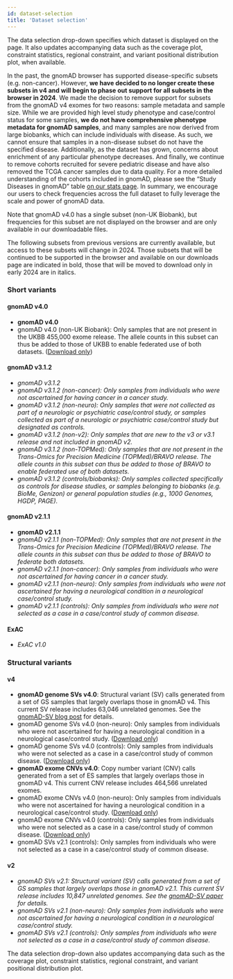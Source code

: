 ```yaml
---
id: dataset-selection
title: 'Dataset selection'
---
```


The data selection drop-down specifies which dataset is displayed on the page. It also updates accompanying data such as the coverage plot, constraint statistics, regional constraint, and variant positional distribution plot, when available.

In the past, the gnomAD browser has supported disease-specific subsets (e.g. non-cancer). However, **we have decided to no longer create these subsets in v4 and will begin to phase out support for all subsets in the browser in 2024**. We made the decision to remove support for subsets from the gnomAD v4 exomes for two reasons: sample metadata and sample size. While we are provided high level study phenotype and case/control status for some samples, **we do not have comprehensive phenotype metadata for gnomAD samples**, and many samples are now derived from large biobanks, which can include individuals with disease. As such, we cannot ensure that samples in a non-disease subset do not have the specified disease. Additionally, as the dataset has grown, concerns about enrichment of any particular phenotype decreases. And finally, we continue to remove cohorts recruited for severe pediatric disease and have also removed the TCGA cancer samples due to data quality. For a more detailed understanding of the cohorts included in gnomAD, please see the “Study Diseases in gnomAD” table [on our stats page](/stats#study-diseases-in-gnomad). In summary, we encourage our users to check frequencies across the full dataset to fully leverage the scale and power of gnomAD data.

Note that gnomAD v4.0 has a single subset (non-UK Biobank), but frequencies for this subset are not displayed on the browser and are only available in our downloadable files.

The following subsets from previous versions are currently available, but access to these subsets will change in 2024. Those subsets that will be continued to be supported in the browser and available on our downloads page are indicated in bold, those that will be moved to download only in early 2024 are in italics.

### Short variants

#### gnomAD v4.0

- **gnomAD v4.0**
- gnomAD v4.0 (non-UK Biobank): Only samples that are not present in the UKBB 455,000 exome release. The allele counts in this subset can thus be added to those of UKBB to enable federated use of both datasets. ([Download only](/downloads#v4))

#### gnomAD v3.1.2

- _gnomAD v3.1.2_
- _gnomAD v3.1.2 (non-cancer): Only samples from individuals who were not ascertained for having cancer in a cancer study._
- _gnomAD v3.1.2 (non-neuro): Only samples that were not collected as part of a neurologic or psychiatric case/control study, or samples collected as part of a neurologic or psychiatric case/control study but designated as controls._
- _gnomAD v3.1.2 (non-v2): Only samples that are new to the v3 or v3.1 release and not included in gnomAD v2._
- _gnomAD v3.1.2 (non-TOPMed): Only samples that are not present in the Trans-Omics for Precision Medicine (TOPMed)/BRAVO release. The allele counts in this subset can thus be added to those of BRAVO to enable federated use of both datasets._
- _gnomAD v3.1.2 (controls/biobanks): Only samples collected specifically as controls for disease studies, or samples belonging to biobanks (e.g. BioMe, Genizon) or general population studies (e.g., 1000 Genomes, HGDP, PAGE)._

#### gnomAD v2.1.1

- **gnomAD v2.1.1**
- _gnomAD v2.1.1 (non-TOPMed): Only samples that are not present in the Trans-Omics for Precision Medicine (TOPMed)/BRAVO release. The allele counts in this subset can thus be added to those of BRAVO to federate both datasets._
- _gnomAD v2.1.1 (non-cancer): Only samples from individuals who were not ascertained for having cancer in a cancer study._
- _gnomAD v2.1.1 (non-neuro): Only samples from individuals who were not ascertained for having a neurological condition in a neurological case/control study._
- _gnomAD v2.1.1 (controls): Only samples from individuals who were not selected as a case in a case/control study of common disease._

#### ExAC

- _ExAC v1.0_

### Structural variants

#### v4

- **gnomAD genome SVs v4.0**: Structural variant (SV) calls generated from a set of GS samples that largely overlaps those in gnomAD v4. This current SV release includes 63,046 unrelated genomes. See the [gnomAD-SV blog post](https://gnomad.broadinstitute.org/news/2023-11-v4-structural-variants) for details.
- gnomAD genome SVs v4.0 (non-neuro): Only samples from individuals who were not ascertained for having a neurological condition in a neurological case/control study. ([Download only](/downloads#v4))
- gnomAD genome SVs v4.0 (controls): Only samples from individuals who were not selected as a case in a case/control study of common disease. ([Download only](/downloads#v4))
- **gnomAD exome CNVs v4.0**: Copy number variant (CNV) calls generated from a set of ES samples that largely overlaps those in gnomAD v4. This current CNV release includes 464,566 unrelated exomes.
- gnomAD exome CNVs v4.0 (non-neuro): Only samples from individuals who were not ascertained for having a neurological condition in a neurological case/control study. ([Download only](/downloads#v4))
- gnomAD exome CNVs v4.0 (controls): Only samples from individuals who were not selected as a case in a case/control study of common disease. ([Download only](/downloads#v4))
- gnomAD SVs v2.1 (controls): Only samples from individuals who were not selected as a case in a case/control study of common disease.

#### v2

- _gnomAD SVs v2.1: Structural variant (SV) calls generated from a set of GS samples that largely overlaps those in gnomAD v2.1. This current SV release includes 10,847 unrelated genomes. See the [gnomAD-SV paper](https://broad.io/gnomad_sv) for details._
- _gnomAD SVs v2.1 (non-neuro): Only samples from individuals who were not ascertained for having a neurological condition in a neurological case/control study._
- _gnomAD SVs v2.1 (controls): Only samples from individuals who were not selected as a case in a case/control study of common disease._


The data selection drop-down also updates accompanying data such as the coverage plot, constraint statistics, regional constraint, and variant positional distribution plot.
